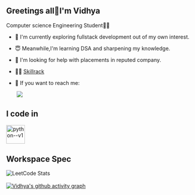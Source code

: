 ## Greetings all🙏I'm Vidhya
Computer science Engineering Student👩‍💻
- 🤩 I'm currently exploring fullstack development out of my own interest.
- 😇 Meanwhile,I'm learning DSA and sharpening my knowledge.
- 🧐 I'm looking for help with placements in reputed company.
- 👩‍💻 [Skillrack](http://www.skillrack.com/profile/351947/f28502fcbc50544d4b31a4a4541010476a532ae0)
- 💬 If you want to reach me:
  
     &nbsp;<img src="https://img.shields.io/badge/LinkedIn-0077B5?style=for-the-badge&logo=linkedin&logoColor=white"/>

## I code in

<img width="50" height="50" src="https://img.icons8.com/color/48/python--v1.png" alt="python--v1"/>

## Workspace Spec

![LeetCode Stats](https://leetcard.jacoblin.cool/VIDHYASURESH?theme=wtf&font=Marko%20One&ext=contest)
<br></br>
[![Vidhya's github activity graph](https://github-readme-activity-graph.vercel.app/graph?username=Vidhya-08&bg_color=322f2f&color=ffffff&line=82ff46&point=ffffff&area=true&hide_border=true)](https://github.com/ashutosh00710/github-readme-activity-graph)



